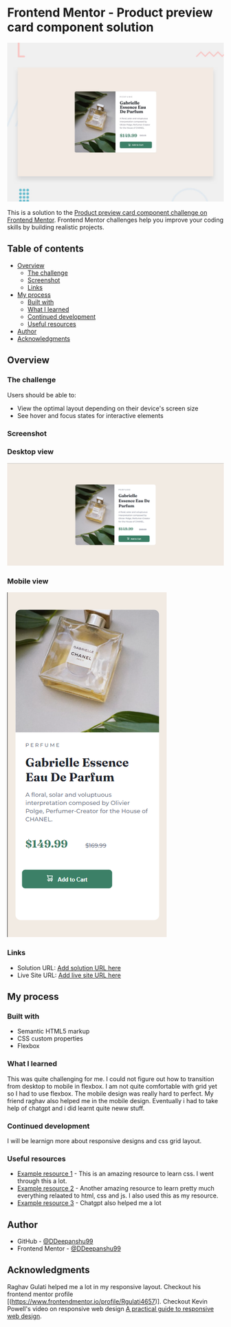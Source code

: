 # Frontend Mentor - Product preview card component solution
![Design preview for the Product preview card component coding challenge](./design/desktop-preview.jpg)

This is a solution to the [Product preview card component challenge on Frontend Mentor](https://www.frontendmentor.io/challenges/product-preview-card-component-GO7UmttRfa). Frontend Mentor challenges help you improve your coding skills by building realistic projects. 

## Table of contents

- [Overview](#overview)
  - [The challenge](#the-challenge)
  - [Screenshot](#screenshot)
  - [Links](#links)
- [My process](#my-process)
  - [Built with](#built-with)
  - [What I learned](#what-i-learned)
  - [Continued development](#continued-development)
  - [Useful resources](#useful-resources)
- [Author](#author)
- [Acknowledgments](#acknowledgments)

## Overview

### The challenge

Users should be able to:

- View the optimal layout depending on their device's screen size
- See hover and focus states for interactive elements

### Screenshot
### Desktop view
![Desktop Screenshot](./Screenshot-Desktop.png)
### Mobile view
![Mobile Screenshot](./Screenshot-Mobile.png)


### Links

- Solution URL: [Add solution URL here](https://your-solution-url.com)
- Live Site URL: [Add live site URL here](https://ddeepanshu99.github.io/product-preview-card-solution/)

## My process

### Built with

- Semantic HTML5 markup
- CSS custom properties
- Flexbox


### What I learned

This was quite challenging for me. I could not figure out how to transition from desktop to mobile in flexbox. I am not quite comfortable with grid yet so I had to use flexbox. The mobile design was really hard to perfect. My friend raghav also helped me in the mobile design. Eventually i had to take help of chatgpt and i did learnt quite neww stuff.


### Continued development

I will be learnign more about responsive designs and css grid layout.

### Useful resources

- [Example resource 1](https://www.w3schools.com/css/default.asp) - This is an amazing resource to learn css. I went through this a lot.
- [Example resource 2](https://developer.mozilla.org/en-US/) - Another amazing resource to learn pretty much everything relaated to html, css and js. I also used this as my resource.
- [Example resource 3](https://chat.openai.com/) - Chatgpt also helped me a lot


## Author

- GitHub - [@DDeepanshu99](https://github.com/DDeepanshu99)
- Frontend Mentor - [@DDeepanshu99](https://www.frontendmentor.io/profile/DDeepanshu99)

## Acknowledgments

Raghav Gulati helped me a lot in my responsive layout. Checkout his frontend mentor profile [(https://www.frontendmentor.io/profile/Rgulati4657)].
Checkout Kevin Powell's video on responsive web design [A practical guide to responsive web design](https://youtu.be/x4u1yp3Msao?feature=shared). 
